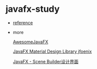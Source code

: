 # javafx-study

- [reference](http://www.wjfxgame.com/?id=16)

- more
    
    [AwesomeJavaFX](https://github.com/mhrimaz/AwesomeJavaFX)
    
    [JavaFX Material Design Library jfoenix](https://github.com/jfoenixadmin/JFoenix)
    
    [JavaFX - Scene Builder设计界面](http://www.yiibai.com/javafx/scene_builder-design.html)

